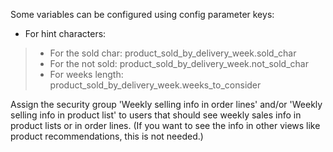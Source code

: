 Some variables can be configured using config parameter keys:

- For hint characters:

> - For the sold char: product_sold_by_delivery_week.sold_char
> - For the not sold: product_sold_by_delivery_week.not_sold_char
> - For weeks length: product_sold_by_delivery_week.weeks_to_consider

Assign the security group 'Weekly selling info in order lines' and/or
'Weekly selling info in product list' to users that should see weekly
sales info in product lists or in order lines. (If you want to see the
info in other views like product recommendations, this is not needed.)
